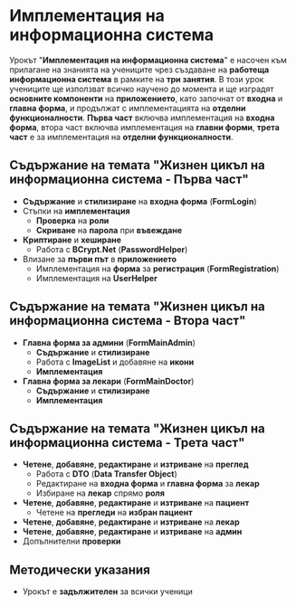 # Имплементация на информационна система

Урокът "**Имплементация на информационна система**" е насочен към прилагане на знанията на учениците чрез създаване на **работеща информационна система** в рамките на **три занятия**. В този урок учениците ще използват всичко научено до момента и ще изградят **основните компоненти** на **приложението**, като започнат от **входна** и **главна форма**, и продължат с имплементацията на **отделни функционалности**. 
**Първа част** включва имплементация на **входна форма**, втора част включва имплементация на **главни форми**, **трета част** е за имплементация на **отделни функционалности**.

## Съдържание на темата "Жизнен цикъл на информационна система - Първа част"
 - **​Съдържание** и **стилизиране** на **входна форма** (**FormLogin**)
 - Стъпки на **имплементация**
   - **Проверка** на **роли**
   - **Скриване** на **парола** при **въвеждане**
 - **​Криптиране** и **хеширане**
   - Работа с **BCrypt.Net** (**PasswordHelper**)
 - Влизане за **първи път** в **приложението**
   - Имплементация на **форма** за **регистрация** (**FormRegistration**)
   - Имплементация на **UserHelper**
 
## Съдържание на темата "Жизнен цикъл на информационна система - Втора част"
 - **Главна форма за админи** (**FormMainAdmin**)
   - **Съдържание** и **стилизиране**
   - Работа с **ImageList** и добавяне на **икони**
   - **Имплементация**
 - **​Главна форма за лекари** (**FormMainDoctor**)
   - **Съдържание** и **стилизиране**
   - **Имплементация**

## Съдържание на темата "Жизнен цикъл на информационна система - Трета част"
- **Четене**, **добавяне**, **редактиране** и **изтриване** на **преглед**
  - Работа с **DTO** (**Data Transfer Object**)
  - Редактиране на **входна форма** и **главна форма** за **лекар**
  - Избиране на **лекар** спрямо **роля**
- **Четене**, **добавяне**, **редактиране** и **изтриване** на **пациент**
  - Четене на **прегледи** на **избран пациент**
- **Четене**, **добавяне**, **редактиране** и **изтриване** на **лекар**
- **Четене**, **добавяне**, **редактиране** и **изтриване** на **админ**
- Допълнителни **проверки**

## Методически указания
  - Урокът е **задължителен** за всички ученици
